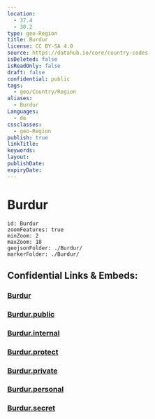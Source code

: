 ```yaml
---
location:
  - 37.4
  - 30.2
type: geo-Region
title: Burdur
license: CC BY-SA 4.0
source: https://datahub.io/core/country-codes
isDeleted: false
isReadOnly: false
draft: false
confidential: public
tags:
  - geo/Country/Region
aliases:
  - Burdur
Languages:
  - de
cssclasses:
  - geo-Region
publish: true
linkTitle:
keywords:
layout:
publishDate:
expiryDate:
---
```


# Burdur

```leaflet
id: Burdur
zoomFeatures: true 
minZoom: 2 
maxZoom: 18
geojsonFolder: ./Burdur/
markerFolder: ./Burdur/
```


## Confidential Links & Embeds: 

### [Burdur](/_Standards/Earth/Continent/Europe/Europe~East/Turkey/Provinces~Turkey/Burdur.md) 

### [Burdur.public](/_public/Earth/Continent/Europe/Europe~East/Turkey/Provinces~Turkey/Burdur.public.md) 

### [Burdur.internal](/_internal/Earth/Continent/Europe/Europe~East/Turkey/Provinces~Turkey/Burdur.internal.md) 

### [Burdur.protect](/_protect/Earth/Continent/Europe/Europe~East/Turkey/Provinces~Turkey/Burdur.protect.md) 

### [Burdur.private](/_private/Earth/Continent/Europe/Europe~East/Turkey/Provinces~Turkey/Burdur.private.md) 

### [Burdur.personal](/_personal/Earth/Continent/Europe/Europe~East/Turkey/Provinces~Turkey/Burdur.personal.md) 

### [Burdur.secret](/_secret/Earth/Continent/Europe/Europe~East/Turkey/Provinces~Turkey/Burdur.secret.md)

